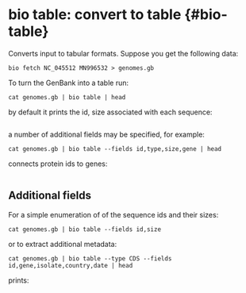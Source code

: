 # bio table: convert to table {#bio-table}

Converts input to tabular formats. Suppose you get the following data:

    bio fetch NC_045512 MN996532 > genomes.gb

To turn the GenBank into a table run:

    cat genomes.gb | bio table | head

by default it prints the id, size associated with each sequence:

```{r, code=xfun::read_utf8('code/table1.txt'), eval=F}
```

a number of additional fields may be specified, for example:

    cat genomes.gb | bio table --fields id,type,size,gene | head

connects protein ids to genes:

```{r, code=xfun::read_utf8('code/table2.txt'), eval=F}
```

## Additional fields

For a simple enumeration of of the sequence ids and their sizes:

    cat genomes.gb | bio table --fields id,size

or to extract additional metadata:

    cat genomes.gb | bio table --type CDS --fields id,gene,isolate,country,date | head

prints:

```{r, code=xfun::read_utf8('code/table3.txt'), eval=F}
```
